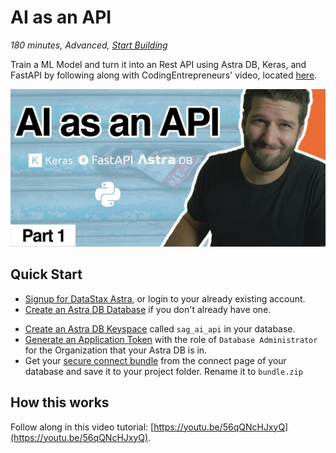 <!--- STARTEXCLUDE --->
# AI as an API
*180 minutes, Advanced, [Start Building](https://github.com/DataStax-Examples/ai-as-an-api/blob/master/README.md)*

Train a ML Model and turn it into an Rest API using Astra DB, Keras, and FastAPI by following along with CodingEntrepreneurs' video, located [here](https://youtu.be/56qQNcHJxyQ).
<!--- ENDEXCLUDE --->

![image](https://raw.githubusercontent.com/DataStax-Examples/ai-as-an-api/master/hero.jpeg)

## Quick Start
<!--- STARTEXCLUDE --->
* [Signup for DataStax Astra](https://dtsx.io/3aKPUOt), or login to your already existing account. 
* [Create an Astra DB Database](https://github.com/DataStax-Examples/sample-app-template/blob/master/GETTING_STARTED.md#create-an-astra-db) if you don't already have one.
<!--- ENDEXCLUDE --->
* [Create an Astra DB Keyspace](https://github.com/DataStax-Examples/sample-app-template/blob/master/GETTING_STARTED.md#create-an-astra-db-keyspace) called `sag_ai_api` in your database.
* [Generate an Application Token](https://github.com/DataStax-Examples/sample-app-template/blob/master/GETTING_STARTED.md#create-an-application-token) with the role of `Database Administrator` for the Organization that your Astra DB is in.
* Get your [secure connect bundle](https://github.com/DataStax-Examples/sample-app-template/blob/master/GETTING_STARTED.md#get-an-astra-db-secure-connect-bundle) from the connect page of your database and save it to your project folder. Rename it to `bundle.zip`
  
## How this works
Follow along in this video tutorial: [https://youtu.be/56qQNcHJxyQ](https://youtu.be/56qQNcHJxyQ).
